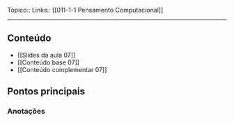 Tópico::
Links:: [[011-1-1 Pensamento Computacional]]

---

## Conteúdo

- [[Slides da aula 07]]
- [[Conteúdo base 07]]
- [[Conteúdo complementar 07]]


## Pontos principais

### Anotações